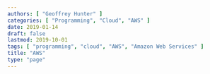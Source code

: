 ```yaml
---
authors: [ "Geoffrey Hunter" ]
categories: [ "Programming", "Cloud", "AWS" ]
date: 2019-01-14
draft: false
lastmod: 2019-10-01
tags: [ "programming", "cloud", "AWS", "Amazon Web Services" ]
title: "AWS"
type: "page"
---
```


